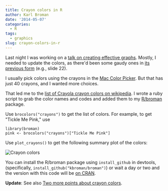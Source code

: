 ```yaml
---
title: Crayon colors in R
author: Karl Broman
date: '2014-05-07'
categories:
  - R
tags:
  - graphics
slug: crayon-colors-in-r
---
```


Last night I was working on a [talk on creating effective graphs](https://github.com/kbroman/Talk_Graphs/tree/ictr2014). Mostly, I needed to update the colors, as there'd been some gaudy ones in [its previous form](http://www.biostat.wisc.edu/~kbroman/presentations/ictr2014.pdf) (e.g., slide 22).

I usually pick colors using the crayons in the [Mac Color Picker](https://www.robinwood.com/Catalog/Technical/OtherTuts/MacColorPicker/MacColorPicker.html). But that has just 40 crayons, and I wanted more choices.

That led me to the [list of Crayola crayon colors on wikipedia](http://en.wikipedia.org/wiki/List_of_Crayola_crayon_colors). I wrote a ruby script to grab the color names and codes and added them to my [R/broman](http://github.com/kbroman/broman) package.

Use `brocolors("crayons")` to get the list of colors. For example, to get "Tickle Me Pink," use

````
library(broman)
pink <- brocolors("crayons")["Tickle Me Pink"]
````

Use `plot_crayons()` to get the following summary plot of the colors:

![Crayon colors](http://kbroman.files.wordpress.com/2014/05/crayons.png)

You can install the R/broman package using `install_github` in devtools, (specifically, `install_github("kbroman/broman")`) or wait a day or two and the version with this code will be [on CRAN](http://cran.r-project.org/web/packages/broman/).

**Update**: See also [Two more points about crayon colors](http://kbroman.org/blog/2014/05/08/two-more-points-about-crayon-colors/).
